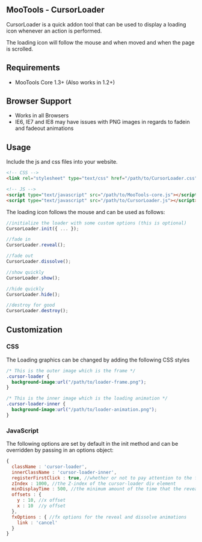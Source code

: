 MooTools - CursorLoader
-----------------------

CursorLoader is a quick addon tool that can be used to display a  loading icon whenever an action is performed.

The loading icon will follow the mouse and when moved and when the page is scrolled.

## Requirements

- MooTools Core 1.3+ (Also works in 1.2+)

## Browser Support

- Works in all Browsers
- IE6, IE7 and IE8 may have issues with PNG images in regards to fadein and fadeout animations

## Usage 

Include the js and css files into your website.

```html
<!-- CSS -->
<link rel="stylesheet" type="text/css" href="/path/to/CursorLoader.css" />

<!-- JS -->
<script type="text/javascript" src="/path/to/MooTools-core.js"></script>
<script type="text/javascript" src="/path/to/CursorLoader.js"></script>
```

The loading icon follows the mouse and can be used as follows:

```javascript
//initialize the loader with some custom options (this is optional)
CursorLoader.init({ ... });

//fade in
CursorLoader.reveal();

//fade out
CursorLoader.dissolve();

//show quickly
CursorLoader.show();

//hide quickly
CursorLoader.hide();

//destroy for good
CursorLoader.destroy();
```

## Customization

### CSS

The Loading graphics can be changed by adding the following CSS styles

```css
/* This is the outer image which is the frame */
.cursor-loader {
  background-image:url("/path/to/loader-frame.png");
}

/* This is the inner image which is the loading animation */
.cursor-loader-inner {
  background-image:url("/path/to/loader-animation.png");
}
```

### JavaScript

The following options are set by default in the init method and can be overridden by passing in an options object:

```javascript
{
  className : 'cursor-loader',
  innerClassName : 'cursor-loader-inner',
  registerFirstClick : true, //whether or not to pay attention to the first click to register the (X/Y) coords
  zIndex : 1000, //the Z-index of the cursor-loader div element
  minDisplayTime : 500, //the minimum amount of the time that the reveal method will show the element for if a dissolve method is called right after
  offsets : {
    y : 10, //x offset
    x : 10  //y offset
  },
  fxOptions : { //fx options for the reveal and dissolve animations
    link : 'cancel'
  }
}
```

